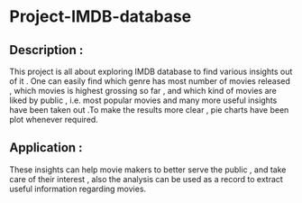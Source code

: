 # Project-IMDB-database
## Description : 
This project is all about exploring IMDB database to find various insights out of it . One can easily find which genre has most number of movies released , which movies is highest grossing so far , and which kind of movies are liked by public , i.e. most popular movies and many more useful insights have been taken out .To make the results more clear , pie charts have been plot whenever required. 

## Application :
These insights can help movie makers to better serve the public , and take care of their interest , also the analysis can be used as a record to extract useful information regarding movies.
